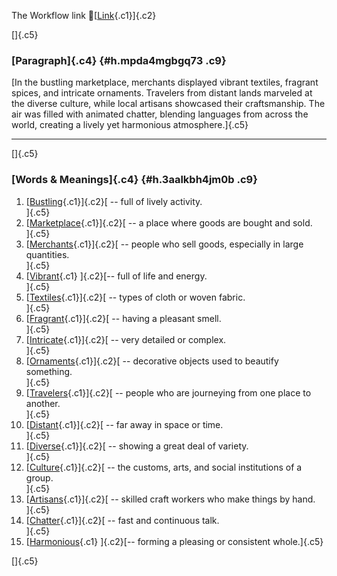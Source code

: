 The Workflow link
👏[[Link](https://www.google.com/url?q=http://www.google.com&sa=D&source=editors&ust=1756030847229443&usg=AOvVaw3STAdXhYi7YjIA2RIFYVfK){.c1}]{.c2}

[]{.c5}

### [Paragraph]{.c4} {#h.mpda4mgbgq73 .c9}

[In the bustling marketplace, merchants displayed vibrant textiles,
fragrant spices, and intricate ornaments. Travelers from distant lands
marveled at the diverse culture, while local artisans showcased their
craftsmanship. The air was filled with animated chatter, blending
languages from across the world, creating a lively yet harmonious
atmosphere.]{.c5}

------------------------------------------------------------------------

[]{.c5}

### [Words & Meanings]{.c4} {#h.3aalkbh4jm0b .c9}

1.  [[Bustling](https://www.google.com/url?q=http://www.google.com&sa=D&source=editors&ust=1756030847230526&usg=AOvVaw0GcSlOAkiLINOgjWJQ5gPV){.c1}]{.c2}[ --
    full of lively activity.\
    ]{.c5}
2.  [[Marketplace](https://www.google.com/url?q=http://www.google.com&sa=D&source=editors&ust=1756030847230826&usg=AOvVaw3ihUlwnC0f9JH83B9a8hZC){.c1}]{.c2}[ --
    a place where goods are bought and sold.\
    ]{.c5}
3.  [[Merchants](https://www.google.com/url?q=http://www.google.com&sa=D&source=editors&ust=1756030847231075&usg=AOvVaw2RHJHLyk_S9E00Ro7ygfs7){.c1}]{.c2}[ --
    people who sell goods, especially in large quantities.\
    ]{.c5}
4.  [[Vibrant](https://www.google.com/url?q=http://www.google.com&sa=D&source=editors&ust=1756030847231258&usg=AOvVaw0XyszTwT5zk3-GT_llnKt5){.c1}
    ]{.c2}[-- full of life and energy.\
    ]{.c5}
5.  [[Textiles](https://www.google.com/url?q=http://www.google.com&sa=D&source=editors&ust=1756030847231393&usg=AOvVaw1hmwkh0DoMF_mxIi51LRBG){.c1}]{.c2}[ --
    types of cloth or woven fabric.\
    ]{.c5}
6.  [[Fragrant](https://www.google.com/url?q=http://www.google.com&sa=D&source=editors&ust=1756030847231576&usg=AOvVaw3dMQVF-hURME2sJCUljNgo){.c1}]{.c2}[ --
    having a pleasant smell.\
    ]{.c5}
7.  [[Intricate](https://www.google.com/url?q=http://www.google.com&sa=D&source=editors&ust=1756030847231712&usg=AOvVaw20Ti9c67BTW2zsggdpC1Q4){.c1}]{.c2}[ --
    very detailed or complex.\
    ]{.c5}
8.  [[Ornaments](https://www.google.com/url?q=http://www.google.com&sa=D&source=editors&ust=1756030847231847&usg=AOvVaw1Tk4VAeIM24SOMFsfiWmI1){.c1}]{.c2}[ --
    decorative objects used to beautify something.\
    ]{.c5}
9.  [[Travelers](https://www.google.com/url?q=http://www.google.com&sa=D&source=editors&ust=1756030847232023&usg=AOvVaw1UUVNiXJVAH_Jj5_CgbQuI){.c1}]{.c2}[ --
    people who are journeying from one place to another.\
    ]{.c5}
10. [[Distant](https://www.google.com/url?q=http://www.google.com&sa=D&source=editors&ust=1756030847232181&usg=AOvVaw2CGEc-TvYlpLw7cjEA3er-){.c1}]{.c2}[ --
    far away in space or time.\
    ]{.c5}
11. [[Diverse](https://www.google.com/url?q=http://www.google.com&sa=D&source=editors&ust=1756030847232317&usg=AOvVaw0iD_NZi800GBMN5T8Wia8q){.c1}]{.c2}[ --
    showing a great deal of variety.\
    ]{.c5}
12. [[Culture](https://www.google.com/url?q=http://www.google.com&sa=D&source=editors&ust=1756030847232451&usg=AOvVaw32cYS9uxjDSoLymMuvK01x){.c1}]{.c2}[ --
    the customs, arts, and social institutions of a group.\
    ]{.c5}
13. [[Artisans](https://www.google.com/url?q=http://www.google.com&sa=D&source=editors&ust=1756030847232601&usg=AOvVaw1YYWjfcR-UejZIyfZkbIMC){.c1}]{.c2}[ --
    skilled craft workers who make things by hand.\
    ]{.c5}
14. [[Chatter](https://www.google.com/url?q=http://www.google.com&sa=D&source=editors&ust=1756030847232746&usg=AOvVaw0yLOM8wxm7YssyRI5O6oRt){.c1}]{.c2}[ --
    fast and continuous talk.\
    ]{.c5}
15. [[Harmonious](https://www.google.com/url?q=http://www.google.com&sa=D&source=editors&ust=1756030847232876&usg=AOvVaw22tU5AxIzgrYTdMdbQ4tNn){.c1}
    ]{.c2}[-- forming a pleasing or consistent whole.]{.c5}

[]{.c5}
